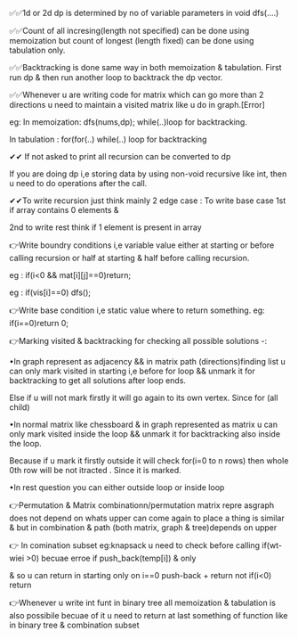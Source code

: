 ✅✅1d or 2d dp is determined by no of variable parameters in void dfs(....)

✅✅Count of all incresing(length not specified) can be done using memoization but count of longest (length fixed) can be done using tabulation only.


✅✅Backtracking is done same way in both memoization & tabulation. First run dp & then run another loop to backtrack the dp vector.

✅✅Whenever u are writing code for matrix which can go more than 2 directions u need to maintain a visited matrix like u do in graph.[Error]

eg: In memoization: dfs(nums,dp);   while(..)loop for backtracking.

In tabulation : for(for(..)  while(..) loop for backtracking

✔✔ If not asked to print all recursion can be converted to dp











If you are doing dp i,e storing data by using non-void recursive like int, then u need to do operations after the call.

✔✔To write recursion just think mainly 2 edge case : To write base case 1st if array contains 0 elements & 

2nd to write rest think if 1 element is present in array 






👉Write boundry conditions i,e variable value either at starting or before calling recursion or half at starting & half before calling recursion. 

eg : if(i<0 && mat[i][j]==0)return;   

eg : if(vis[i]==0) dfs();

👉Write base condition i,e static value where to return something. eg: if(i==0)return 0;

👉Marking visited & backtracking for checking all possible solutions -:

  •In graph represent as adjacency && in matrix path (directions)finding list u can only mark visited in starting i,e before for loop && unmark it for backtracking to get all solutions after loop ends.
  
  Else if u will not mark firstly it will go again to its own vertex. Since for (all child)

  •In normal matrix like chessboard & in graph represented as matrix u can only mark visited inside the loop && unmark it for backtracking also inside the loop.
  
  Because if u mark it firstly outside it will check  for(i=0 to n rows) then whole 0th row will be not itracted . Since it is marked.
      
  •In rest question you can either outside loop or inside loop


👉Permutation & Matrix combinationn/permutation matrix repre asgraph does not depend on whats upper can come again  to place a thing is similar & 
but in combination & path (both matrix, graph & tree)depends on upper


👉 In comination subset eg:knapsack u need to check before calling if(wt-wiei >0) becuae erroe if push_back(temp[i]) & only 

& so u can  return in starting only on i==0 push-back + return  not if(i<0) return

👉Whenever u write int funt in binary tree all memoization & tabulation is also possibile becuae of it u need to return at last something of function like in binary tree & combination subset

